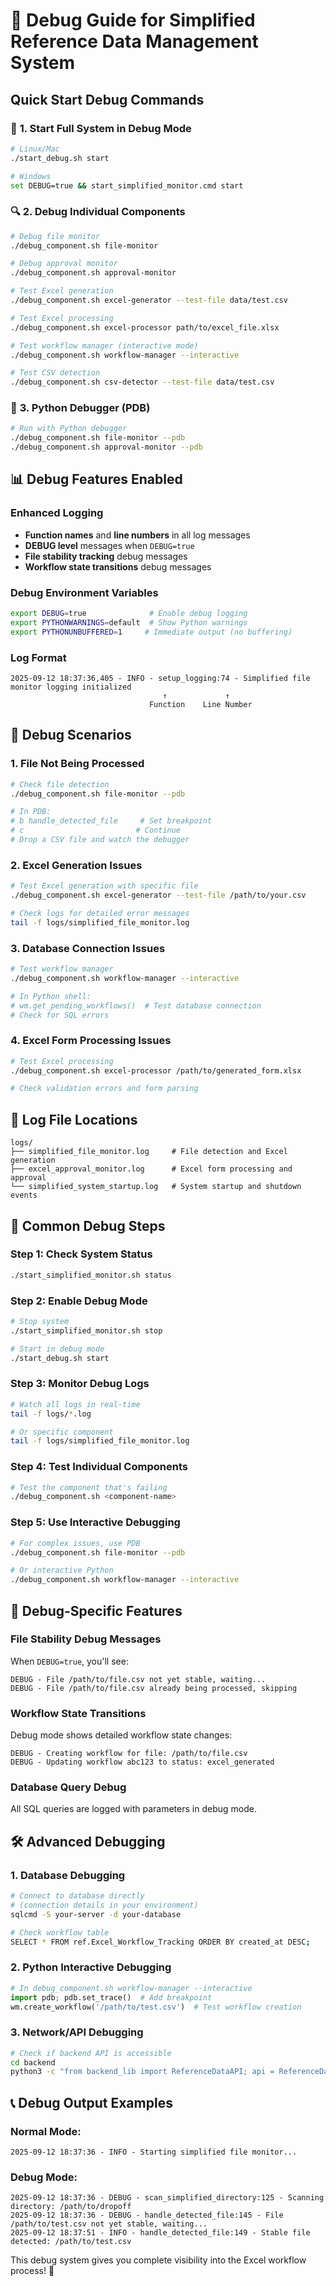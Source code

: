 # 🐛 Debug Guide for Simplified Reference Data Management System

## Quick Start Debug Commands

### 🚀 **1. Start Full System in Debug Mode**
```bash
# Linux/Mac
./start_debug.sh start

# Windows  
set DEBUG=true && start_simplified_monitor.cmd start
```

### 🔍 **2. Debug Individual Components**
```bash
# Debug file monitor
./debug_component.sh file-monitor

# Debug approval monitor  
./debug_component.sh approval-monitor

# Test Excel generation
./debug_component.sh excel-generator --test-file data/test.csv

# Test Excel processing
./debug_component.sh excel-processor path/to/excel_file.xlsx

# Test workflow manager (interactive mode)
./debug_component.sh workflow-manager --interactive

# Test CSV detection
./debug_component.sh csv-detector --test-file data/test.csv
```

### 🐍 **3. Python Debugger (PDB)**
```bash
# Run with Python debugger
./debug_component.sh file-monitor --pdb
./debug_component.sh approval-monitor --pdb
```

## 📊 **Debug Features Enabled**

### **Enhanced Logging**
- **Function names** and **line numbers** in all log messages
- **DEBUG level** messages when `DEBUG=true`
- **File stability tracking** debug messages
- **Workflow state transitions** debug messages

### **Debug Environment Variables**
```bash
export DEBUG=true              # Enable debug logging
export PYTHONWARNINGS=default  # Show Python warnings
export PYTHONUNBUFFERED=1     # Immediate output (no buffering)
```

### **Log Format**
```
2025-09-12 18:37:36,405 - INFO - setup_logging:74 - Simplified file monitor logging initialized
                                  ↑             ↑
                               Function    Line Number
```

## 🔧 **Debug Scenarios**

### **1. File Not Being Processed**
```bash
# Check file detection
./debug_component.sh file-monitor --pdb

# In PDB:
# b handle_detected_file     # Set breakpoint
# c                         # Continue
# Drop a CSV file and watch the debugger
```

### **2. Excel Generation Issues**
```bash
# Test Excel generation with specific file
./debug_component.sh excel-generator --test-file /path/to/your.csv

# Check logs for detailed error messages
tail -f logs/simplified_file_monitor.log
```

### **3. Database Connection Issues**
```bash
# Test workflow manager
./debug_component.sh workflow-manager --interactive

# In Python shell:
# wm.get_pending_workflows()  # Test database connection
# Check for SQL errors
```

### **4. Excel Form Processing Issues**
```bash
# Test Excel processing
./debug_component.sh excel-processor /path/to/generated_form.xlsx

# Check validation errors and form parsing
```

## 📝 **Log File Locations**

```
logs/
├── simplified_file_monitor.log     # File detection and Excel generation
├── excel_approval_monitor.log      # Excel form processing and approval  
└── simplified_system_startup.log   # System startup and shutdown events
```

## 🚨 **Common Debug Steps**

### **Step 1: Check System Status**
```bash
./start_simplified_monitor.sh status
```

### **Step 2: Enable Debug Mode**
```bash
# Stop system
./start_simplified_monitor.sh stop

# Start in debug mode  
./start_debug.sh start
```

### **Step 3: Monitor Debug Logs**
```bash
# Watch all logs in real-time
tail -f logs/*.log

# Or specific component
tail -f logs/simplified_file_monitor.log
```

### **Step 4: Test Individual Components**
```bash
# Test the component that's failing
./debug_component.sh <component-name>
```

### **Step 5: Use Interactive Debugging**
```bash
# For complex issues, use PDB
./debug_component.sh file-monitor --pdb

# Or interactive Python
./debug_component.sh workflow-manager --interactive
```

## 🐞 **Debug-Specific Features**

### **File Stability Debug Messages**
When `DEBUG=true`, you'll see:
```
DEBUG - File /path/to/file.csv not yet stable, waiting...
DEBUG - File /path/to/file.csv already being processed, skipping
```

### **Workflow State Transitions**
Debug mode shows detailed workflow state changes:
```
DEBUG - Creating workflow for file: /path/to/file.csv
DEBUG - Updating workflow abc123 to status: excel_generated
```

### **Database Query Debug**
All SQL queries are logged with parameters in debug mode.

## 🛠️ **Advanced Debugging**

### **1. Database Debugging**
```bash
# Connect to database directly
# (connection details in your environment)
sqlcmd -S your-server -d your-database

# Check workflow table
SELECT * FROM ref.Excel_Workflow_Tracking ORDER BY created_at DESC;
```

### **2. Python Interactive Debugging**
```python
# In debug_component.sh workflow-manager --interactive
import pdb; pdb.set_trace()  # Add breakpoint
wm.create_workflow('/path/to/test.csv')  # Test workflow creation
```

### **3. Network/API Debugging**
```bash
# Check if backend API is accessible
cd backend
python3 -c "from backend_lib import ReferenceDataAPI; api = ReferenceDataAPI(); print('API OK')"
```

## 📞 **Debug Output Examples**

### **Normal Mode:**
```
2025-09-12 18:37:36 - INFO - Starting simplified file monitor...
```

### **Debug Mode:**
```  
2025-09-12 18:37:36 - DEBUG - scan_simplified_directory:125 - Scanning directory: /path/to/dropoff
2025-09-12 18:37:36 - DEBUG - handle_detected_file:145 - File /path/to/test.csv not yet stable, waiting...
2025-09-12 18:37:51 - INFO - handle_detected_file:149 - Stable file detected: /path/to/test.csv  
```

This debug system gives you complete visibility into the Excel workflow process! 🎯